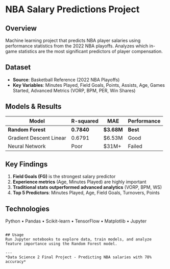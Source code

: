 # NBA Salary Predictions Project

## Overview
Machine learning project that predicts NBA player salaries using performance statistics from the 2022 NBA playoffs. Analyzes which in-game statistics are the most significant predictors of player compensation.

## Dataset
- **Source**: Basketball Reference (2022 NBA Playoffs)
- **Key Variables**: Minutes Played, Field Goals, Points, Assists, Age, Games Started, Advanced Metrics (VORP, BPM, PER, Win Shares)

## Models & Results

| Model | R-squared | MAE | Performance |
|-------|-----------|-----|-------------|
| **Random Forest** | **0.7840** | **$3.68M** | **Best** |
| Gradient Descent Linear | 0.6791 | $6.53M | Good |
| Neural Network | Poor | $31M+ | Failed |

## Key Findings
1. **Field Goals (FG)** is the strongest salary predictor
2. **Experience metrics** (Age, Minutes Played) are highly important
3. **Traditional stats outperformed advanced analytics** (VORP, BPM, WS)
4. **Top 5 Predictors**: Minutes Played, Age, Field Goals, Turnovers, Points

## Technologies
Python • Pandas • Scikit-learn • TensorFlow • Matplotlib • Jupyter
```

## Usage
Run Jupyter notebooks to explore data, train models, and analyze feature importance using the Random Forest model.

---
*Data Science 2 Final Project - Predicting NBA salaries with 78% accuracy*
